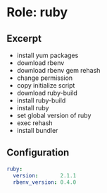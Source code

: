Role: ruby
==========

Excerpt
-------

- install yum packages
- download rbenv
- download rbenv gem rehash
- change permission
- copy initialize script
- download ruby-build
- install ruby-build
- install ruby
- set global version of ruby
- exec rehash
- install bundler


Configuration
-------------

```yaml
ruby:
  version:       2.1.1
  rbenv_version: 0.4.0
```

